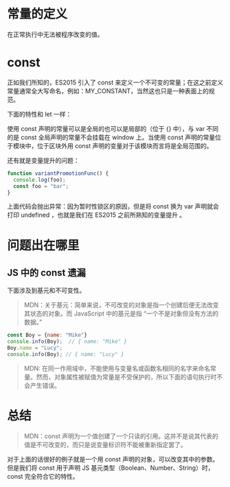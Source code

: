 # 常量的定义

在正常执行中无法被程序改变的值。

# const

正如我们所知的，ES2015 引入了 const 来定义一个不可变的常量；在这之前定义常量通常全大写命名，例如：MY_CONSTANT，当然这也只是一种表面上的规范。

下面的特性和 let 一样：

使用 const 声明的常量可以是全局的也可以是局部的（位于 {} 中），与 var 不同的是 const 全局声明的常量不会挂载在 window 上。当使用 const 声明的常量位于模块中，位于区块外用 const 声明的变量对于该模块而言将是全局范围的。

还有就是变量提升的问题：

```js
function variantPromotionFunc() {
  console.log(foo);
  const foo = "bar";
}
```

上面代码会抛出异常：因为暂时性锁区的原因，但是将 const 换为 var 声明就会打印 undefined ，也就是我们在 ES2015 之前所熟知的变量提升 。

# 问题出在哪里

## JS 中的 const 遗漏

下面涉及到基元和不可变性。

>MDN：关于基元：简单来说，不可改变的对象是指一个创建后便无法改变其状态的对象。而 JavaScript 中的基元是指 “一个不是对象但没有方法的数据。”

```js
const Boy = {name: "Mike"}
console.info(Boy);  // { name: "Mike" }
Boy.name = "Lucy";
console.info(Boy); // { name: "Lucy" }
```

>MDN: 在同一作用域中，不能使用与变量名或函数名相同的名字来命名常量。然而，对象属性被赋值为常量是不受保护的，所以下面的语句执行时不会产生错误。

# 总结

>MDN：const 声明为一个值创建了一个只读的引用。这并不是说其代表的值是不可改变的，而只是说变量标识符不能被重新指定罢了。

对于上面的话很好的例子就是一个用 const 声明的对象，可以改变其中的参数。但是我们将 const 用于声明 JS 基元类型（Boolean、Number、String）时，const 完全符合它的特性。
